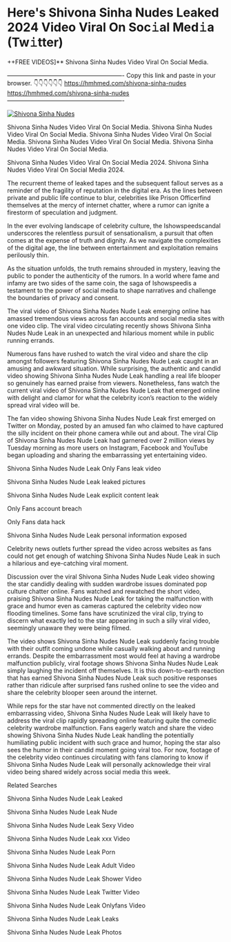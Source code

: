 # Here's Shivona Sinha Nudes Leaked 2024 Video Viral On Soc𝚒al Med𝚒a (Tw𝚒tter)

++FREE VIDEOS]** Shivona Sinha Nudes Video Viral On Social Media.

———————————————————-
Copy this link and paste in your browser.
👇👇👇👇👇👇
https://hmhmed.com/shivona-sinha-nudes
https://hmhmed.com/shivona-sinha-nudes
———————————————————-

[![Shivona Sinha Nudes](https://i.imgur.com/dJHk4Zq.gif)](https://hmhmed.com/shivona-sinha-nudes)

Shivona Sinha Nudes Video Viral On Social Media. Shivona Sinha Nudes Video Viral On Social Media. Shivona Sinha Nudes Video Viral On Social Media. Shivona Sinha Nudes Video Viral On Social Media. Shivona Sinha Nudes Video Viral On Social Media.

Shivona Sinha Nudes Video Viral On Social Media 2024. Shivona Sinha Nudes Video Viral On Social Media 2024.

The recurrent theme of leaked tapes and the subsequent fallout serves as a reminder of the fragility of reputation in the digital era. As the lines between private and public life continue to blur, celebrities like Prison Officerfind themselves at the mercy of internet chatter, where a rumor can ignite a firestorm of speculation and judgment.

In the ever evolving landscape of celebrity culture, the Ishowspeedscandal underscores the relentless pursuit of sensationalism, a pursuit that often comes at the expense of truth and dignity. As we navigate the complexities of the digital age, the line between entertainment and exploitation remains perilously thin.

As the situation unfolds, the truth remains shrouded in mystery, leaving the public to ponder the authenticity of the rumors. In a world where fame and infamy are two sides of the same coin, the saga of Ishowspeedis a testament to the power of social media to shape narratives and challenge the boundaries of privacy and consent.

The viral video of Shivona Sinha Nudes Nude Leak emerging online has amassed tremendous views across fan accounts and social media sites with one video clip. The viral video circulating recently shows Shivona Sinha Nudes Nude Leak in an unexpected and hilarious moment while in public running errands.

Numerous fans have rushed to watch the viral video and share the clip amongst followers featuring Shivona Sinha Nudes Nude Leak caught in an amusing and awkward situation. While surprising, the authentic and candid video showing Shivona Sinha Nudes Nude Leak handling a real life blooper so genuinely has earned praise from viewers. Nonetheless, fans watch the current viral video of Shivona Sinha Nudes Nude Leak that emerged online with delight and clamor for what the celebrity icon’s reaction to the widely spread viral video will be.

The fan video showing Shivona Sinha Nudes Nude Leak first emerged on Twitter on Monday, posted by an amused fan who claimed to have captured the silly incident on their phone camera while out and about. The viral Clip of Shivona Sinha Nudes Nude Leak had garnered over 2 million views by Tuesday morning as more users on Instagram, Facebook and YouTube began uploading and sharing the embarrassing yet entertaining video.

Shivona Sinha Nudes Nude Leak Only Fans leak video

Shivona Sinha Nudes Nude Leak leaked pictures

Shivona Sinha Nudes Nude Leak explicit content leak

Only Fans account breach

Only Fans data hack

Shivona Sinha Nudes Nude Leak personal information exposed

Celebrity news outlets further spread the video across websites as fans could not get enough of watching Shivona Sinha Nudes Nude Leak in such a hilarious and eye-catching viral moment.

Discussion over the viral Shivona Sinha Nudes Nude Leak video showing the star candidly dealing with sudden wardrobe issues dominated pop culture chatter online. Fans watched and rewatched the short video, praising Shivona Sinha Nudes Nude Leak for taking the malfunction with grace and humor even as cameras captured the celebrity video now flooding timelines. Some fans have scrutinized the viral clip, trying to discern what exactly led to the star appearing in such a silly viral video, seemingly unaware they were being filmed.

The video shows Shivona Sinha Nudes Nude Leak suddenly facing trouble with their outfit coming undone while casually walking about and running errands. Despite the embarrassment most would feel at having a wardrobe malfunction publicly, viral footage shows Shivona Sinha Nudes Nude Leak simply laughing the incident off themselves. It is this down-to-earth reaction that has earned Shivona Sinha Nudes Nude Leak such positive responses rather than ridicule after surprised fans rushed online to see the video and share the celebrity blooper seen around the internet.

While reps for the star have not commented directly on the leaked embarrassing video, Shivona Sinha Nudes Nude Leak will likely have to address the viral clip rapidly spreading online featuring quite the comedic celebrity wardrobe malfunction. Fans eagerly watch and share the video showing Shivona Sinha Nudes Nude Leak handling the potentially humiliating public incident with such grace and humor, hoping the star also sees the humor in their candid moment going viral too. For now, footage of the celebrity video continues circulating with fans clamoring to know if Shivona Sinha Nudes Nude Leak will personally acknowledge their viral video being shared widely across social media this week.

Related Searches

Shivona Sinha Nudes Nude Leak Leaked

Shivona Sinha Nudes Nude Leak Nude

Shivona Sinha Nudes Nude Leak Sexy Video

Shivona Sinha Nudes Nude Leak xxx Video

Shivona Sinha Nudes Nude Leak Porn

Shivona Sinha Nudes Nude Leak Adult Video

Shivona Sinha Nudes Nude Leak Shower Video

Shivona Sinha Nudes Nude Leak Twitter Video

Shivona Sinha Nudes Nude Leak Onlyfans Video

Shivona Sinha Nudes Nude Leak Leaks

Shivona Sinha Nudes Nude Leak Photos